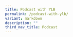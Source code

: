 ```yaml
---
title: Podcast with YLB
permalink: /podcast-with-ylb/
variant: markdown
description: ""
third_nav_title: Podcast
---
```


